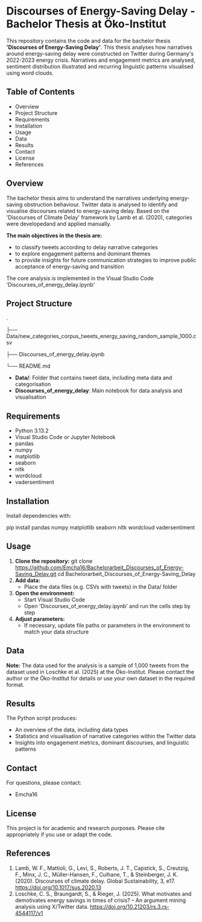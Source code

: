 # Discourses of Energy-Saving Delay - Bachelor Thesis at Öko-Institut 

 This repository contains the code and data for the bachelor thesis **'Discourses of Energy-Saving Delay'**. This thesis analyses how narratives around energy-saving delay were constructed on Twitter during Germany's 2022-2023 energy crisis. Narratives and engagement metrics are analysed, sentiment distribution illustrated and recurring linguistic patterns visualised using word clouds.


## Table of Contents
- Overview
- Project Structure
- Requirements
- Installation
- Usage
- Data
- Results
- Contact
- License
- References
 
 
 
## Overview

 The bachelor thesis aims to understand the narratives underlying energy-saving obstruction behaviour. Twitter data is analysed to identify and visualise discourses related to energy-saving delay. Based on the 'Discourses of Climate Delay' framework by Lamb et al. (2020), categories were developedand and applied manually.
 
**The main objectives in the thesis are:**
- to classify tweets according to delay narrative categories
- to explore engagement patterns and dominant themes
- to provide insights for future communication strategies to improve public acceptance of energy-saving and transition

The core analysis is implemented in the Visual Studio Code 'Discourses_of_energy_delay.ipynb'
 
 
## Project Structure
 
.

├── Data/new_categories_corpus_tweets_energy_saving_random_sample_1000.csv

├── Discourses_of_energy_delay.ipynb

└── README.md

- **Data/**: Folder that contains tweet data, including meta data and categorisation
- **Discourses_of_energy_delay**: Main notebook for data analysis and visualisation


## Requirements
- Python 3.13.2
- Visual Studio Code or Jupyter Notebook
- pandas
- numpy
- matplotlib
- seaborn
- nltk
- wordcloud
- vadersentiment


## Installation
Install dependencies with:

pip install pandas numpy matplotlib seaborn nltk wordcloud vadersentiment


## Usage
1. **Clone the repository:**
   git clone https://github.com/Emcha16/Bachelorarbeit_Discourses_of_Energy-Saving_Delay.git
     cd Bachelorarbeit_Discourses_of_Energy-Saving_Delay
2. **Add data:**
   - Place the data files (e.g. CSVs with tweets) in the Data/ folder
3. **Open the environment:**
   - Start Visual Studio Code
   - Open 'Discourses_of_energy_delay.ipynb' and run the cells step by step
4. **Adjust parameters:**
   - If necessary, update file paths or parameters in the environment to match your data structure


## Data
**Note:** The data used for the analysis is a sample of 1,000 tweets from the dataset used in Loschke et al. (2025) at the Öko-Institut. Please contact the author or the Öko-Institut for details or use your own dataset in the required format.


## Results
The Python script produces:
- An overview of the data, including data types
- Statistics and visualisation of narrative categories within the Twitter data
- Insights into engagement metrics, dominant discourses, and linguistic patterns


## Contact
For questions, please contact:
- Emcha16


## License
This project is for academic and research purposes. Please cite appropriately if you use or adapt the code. 


## References
1. Lamb, W. F., Mattioli, G., Levi, S., Roberts, J. T., Capstick, S., Creutzig, F., Minx, J. C., Müller-Hansen, F., Culhane, T., & Steinberger, J. K. (2020). Discourses of climate delay. Global Sustainability, 3, e17. https://doi.org/10.1017/sus.2020.13
2. Loschke, C. S., Braungardt, S., & Rieger, J. (2025). What motivates and demotivates energy savings in times of crisis? – An argument mining analysis using X/Twitter data. https://doi.org/10.21203/rs.3.rs-4544117/v1






  
